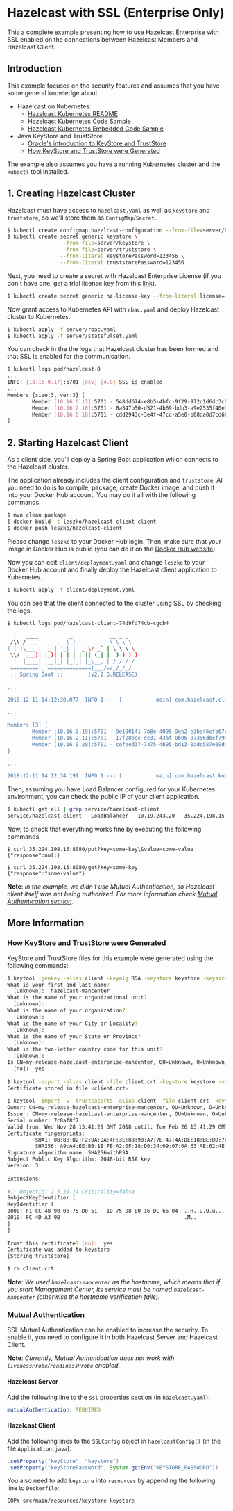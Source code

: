 # Hazelcast with SSL (Enterprise Only)

This a complete example presenting how to use Hazelcast Enterprise with SSL enabled on the connections between Hazelcast Members and Hazelcast Client.

## Introduction

This example focuses on the security features and assumes that you have some general knowledge about:
 * Hazelcast on Kubernetes:
   * [Hazelcast Kubernetes README](https://github.com/hazelcast/hazelcast-kubernetes)
   * [Hazelcast Kubernetes Code Sample](../../)
   * [Hazelcast Kubernetes Embedded Code Sample](../embedded)
 * Java KeyStore and TrustStore
   * [Oracle's introduction to KeyStore and TrustStore](https://docs.oracle.com/cd/E19509-01/820-3503/6nf1il6er/index.html)
   * [How KeyStore and TrustStore were Generated](#how-keystore-and-truststore-were-generated)

The example also assumes you have a running Kubernetes cluster and the `kubectl` tool installed.

## 1. Creating Hazelcast Cluster

Hazelcast must have access to `hazelcast.yaml` as well as `keystore` and `truststore`, so we'll store them as `ConfigMap`/`Secret`.

```bash
$ kubectl create configmap hazelcast-configuration --from-file=server/hazelcast.yaml
$ kubectl create secret generic keystore \
                 --from-file=server/keystore \
                 --from-file=server/truststore \
                 --from-literal keystorePassword=123456 \
                 --from-literal truststorePassword=123456
```

Next, you need to create a secret with Hazelcast Enterprise License (if you don't have one, get a trial license key from this [link](https://hazelcast.com/hazelcast-enterprise-download/trial/)).

```bash
$ kubectl create secret generic hz-license-key --from-literal license=<hz-license-key>
```

Now grant access to Kubernetes API with `rbac.yaml` and deploy Hazelcast cluster to Kubernetes.

```bash
$ kubectl apply -f server/rbac.yaml
$ kubectl apply -f server/statefulset.yaml
```

You can check in the the logs that Hazelcast cluster has been formed and that SSL is enabled for the communication.

```bash
$ kubectl logs pod/hazelcast-0
...
INFO: [10.16.0.17]:5701 [dev] [4.0] SSL is enabled
...
Members {size:3, ver:3} [
        Member [10.16.0.17]:5701 - 548dd674-e8b5-4bfc-9f29-972c1d6dc3c5 this
        Member [10.16.2.10]:5701 - 8a347b50-d521-4b69-bdb3-a9e2535f40e1
        Member [10.16.0.18]:5701 - cdd2943c-3e4f-47cc-a5e0-b08da0d7cd60
]
```

## 2. Starting Hazelcast Client

As a client side, you'll deploy a Spring Boot application which connects to the Hazelcast cluster.

The application already includes the client configuration and `truststore`. All you need to do is to compile, package, create Docker image, and push it into your Docker Hub account. You may do it all with the following commands.

```bash
$ mvn clean package
$ docker build -t leszko/hazelcast-client client
$ docker push leszko/hazelcast-client
```

Please change `leszko` to your Docker Hub login. Then, make sure that your image in Docker Hub is public (you can do it on the [Docker Hub website](https://hub.docker.com/)).

Now you can edit `client/deployment.yaml` and change `leszko` to your Docker Hub account and finally deploy the Hazelcast client application to Kubernetes.

```bash
$ kubectl apply -f client/deployment.yaml
```

You can see that the client connected to the cluster using SSL by checking the logs.

```bash
$ kubectl logs pod/hazelcast-client-74d9fd74cb-cgcb4

  .   ____          _            __ _ _
 /\\ / ___'_ __ _ _(_)_ __  __ _ \ \ \ \
( ( )\___ | '_ | '_| | '_ \/ _` | \ \ \ \
 \\/  ___)| |_)| | | | | || (_| |  ) ) ) )
  '  |____| .__|_| |_|_| |_\__, | / / / /
 =========|_|==============|___/=/_/_/_/
 :: Spring Boot ::        (v2.2.6.RELEASE)
 
...

2018-12-11 14:12:30.077  INFO 1 --- [           main] com.hazelcast.client.ClientExtension     : SSL is enabled

...

Members [3] {
        Member [10.16.0.19]:5701 - 9e100141-7b8e-4095-9eb2-e3be46efb67c
        Member [10.16.2.11]:5701 - 17f28bee-de31-43af-8b06-87356dbef790
        Member [10.16.0.20]:5701 - cefeed37-7475-4b95-bd13-0ade587e69dd
}

...

2018-12-11 14:12:34.191  INFO 1 --- [           main] com.hazelcast.kubernetes.Application     : Started Application in 12.268 seconds (JVM running for 13.52)
```

Then, assuming you have Load Balancer configured for your Kubernetes environment, you can check the public IP of your client application.

```bash
$ kubectl get all | grep service/hazelcast-client
service/hazelcast-client   LoadBalancer   10.19.243.20   35.224.198.15   8080:30136/TCP   1m
```

Now, to check that everything works fine by executing the following commands.

```
$ curl 35.224.198.15:8080/put?key=some-key\&value=some-value
{"response":null}

$ curl 35.224.198.15:8080/get?key=some-key
{"response":"some-value"}
```

**Note**: *In the example, we didn't use Mutual Authentication, so Hazelcast client itself was not being authorized. For more information check [Mutual Authentication section](#mutual-authentication).*

## More Information

### How KeyStore and TrustStore were Generated

KeyStore and TrustStore files for this example were generated using the following commands:

```bash
$ keytool -genkey -alias client -keyalg RSA -keystore keystore -keysize 2048 -storepass 123456
What is your first and last name?
  [Unknown]:  hazelcast-mancenter
What is the name of your organizational unit?
  [Unknown]:
What is the name of your organization?
  [Unknown]:
What is the name of your City or Locality?
  [Unknown]:
What is the name of your State or Province?
  [Unknown]:
What is the two-letter country code for this unit?
  [Unknown]:
Is CN=my-release-hazelcast-enterprise-mancenter, OU=Unknown, O=Unknown, L=Unknown, ST=Unknown, C=Unknown correct?
  [no]:  yes
 
$ keytool -export -alias client -file client.crt -keystore keystore -storepass 123456
Certificate stored in file <client.crt>
 
$ keytool -import -v -trustcacerts -alias client -file client.crt -keystore truststore -storepass 123456
Owner: CN=my-release-hazelcast-enterprise-mancenter, OU=Unknown, O=Unknown, L=Unknown, ST=Unknown, C=Unknown
Issuer: CN=my-release-hazelcast-enterprise-mancenter, OU=Unknown, O=Unknown, L=Unknown, ST=Unknown, C=Unknown
Serial number: 7c8af8f7
Valid from: Wed Nov 28 13:41:29 GMT 2018 until: Tue Feb 26 13:41:29 GMT 2019
Certificate fingerprints:
         SHA1: 0B:8B:B2:F2:BA:DA:4F:3E:88:90:A7:7E:47:4A:DE:18:BE:DD:7E:5D
         SHA256: A9:A4:EE:BB:1E:FB:A2:0F:18:D0:34:09:07:0A:63:AE:62:4E:F6:1B:A0:4F:E1:D2:6A:CD:EB:2B:91:D2:EE:29
Signature algorithm name: SHA256withRSA
Subject Public Key Algorithm: 2048-bit RSA key
Version: 3
 
Extensions:
 
#1: ObjectId: 2.5.29.14 Criticality=false
SubjectKeyIdentifier [
KeyIdentifier [
0000: F1 CC 48 90 06 75 D0 51   1D 75 D8 E0 16 DC 66 04  ..H..u.Q.u....f.
0010: FC 4D A3 9B                                        .M..
]
]
 
Trust this certificate? [no]:  yes
Certificate was added to keystore
[Storing truststore]

$ rm client.crt
```

**Note**: *We used `hazelcast-mancenter` as the hostname, which means that if you start Management Center, its service must be named `hazelcast-mancenter` (otherwise the hostname verification fails).*

### Mutual Authentication

SSL Mutual Authentication can be enabled to increase the security. To enable it, you need to configure it in both Hazelcast Server and Hazelcast Client.

**Note**: *Currently, Mutual Authentication does not work with `livenessProbe`/`readinessProbe` enabled.*

#### Hazelcast Server

Add the following line to the `ssl` properties section (in `hazelcast.yaml`):

```yaml
mutualAuthentication: REQUIRED
```

#### Hazelcast Client

Add the following lines to the `SSLConfig` object in `hazelcastConfig()` (in the file `Application.java`):

```java
.setProperty("keyStore", "keystore")
.setProperty("keyStorePassword", System.getEnv("KEYSTORE_PASSWORD"))
```
You also need to add `keystore` into `resources` by appending the following line to `Dockerfile`:

```
COPY src/main/resources/keystore keystore
```
